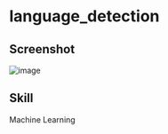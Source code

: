 # language_detection


## Screenshot

![image](https://github.com/n1ranam/language_detection/assets/110462325/418bbe58-3b5d-4898-82b3-c5cd3fc9f0a6)


## Skill
Machine Learning
